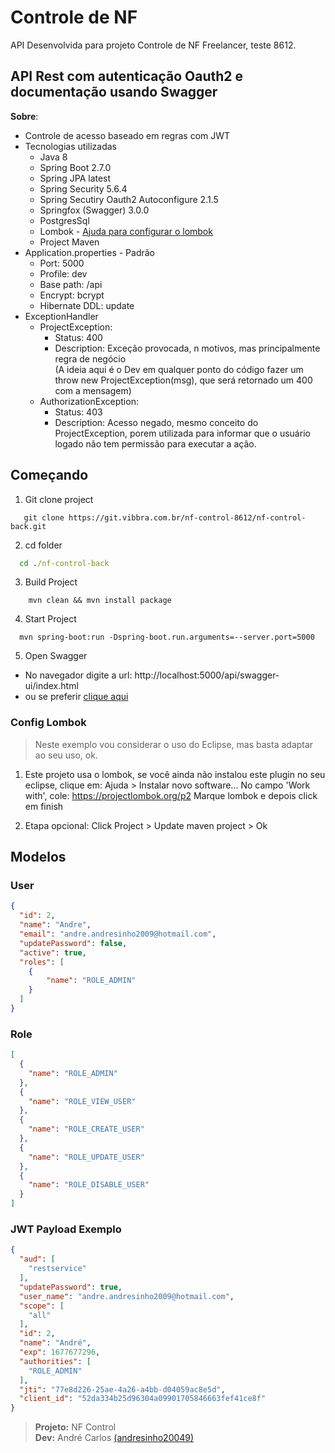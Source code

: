 # Controle de NF
API Desenvolvida para projeto Controle de NF Freelancer, teste 8612.

## API Rest com autenticação Oauth2 e documentação usando Swagger

**Sobre**:
 - Controle de acesso baseado em regras com JWT
 - Tecnologias utilizadas
    - Java 8
    - Spring Boot 2.7.0
    - Spring JPA latest
    - Spring Security 5.6.4     
    - Spring Secutiry Oauth2 Autoconfigure 2.1.5
    - Springfox (Swagger) 3.0.0
    - PostgresSql
    - Lombok - [Ajuda para configurar o lombok](https://projectlombok.org/setup/eclipse)
    - Project Maven
- Application.properties - Padrão
    - Port: 5000
    - Profile: dev
    - Base path: /api
    - Encrypt: bcrypt
    - Hibernate DDL: update
- ExceptionHandler
    - ProjectException:
        - Status: 400
        - Description: Exceção provocada, n motivos, mas principalmente regra de negócio \
        (A ideia aqui é o Dev em qualquer ponto do código fazer um throw new ProjectException(msg), que será retornado um 400 com a mensagem)
    - AuthorizationException:
        - Status: 403
        - Description: Acesso negado, mesmo conceito do ProjectException, porem utilizada para informar que o usuário logado não tem permissão para executar a ação.

## Começando
1. Git clone project
 ```git
    git clone https://git.vibbra.com.br/nf-control-8612/nf-control-back.git
 ```

2. cd folder
```cmd
  cd ./nf-control-back
```

3. Build Project
```mvn
    mvn clean && mvn install package
```

4. Start Project
```mvn
  mvn spring-boot:run -Dspring-boot.run.arguments=--server.port=5000
```

5. Open Swagger
  - No navegador digite a url: http://localhost:5000/api/swagger-ui/index.html
  - ou se preferir [clique aqui](http://localhost:5000/api/swagger-ui/index.html)

### Config Lombok

> Neste exemplo vou considerar o uso do Eclipse, mas basta adaptar ao seu uso, ok.

1. Este projeto usa o lombok, se você ainda não instalou este plugin no seu eclipse, clique em:
Ajuda > Instalar novo software...
No campo 'Work with', cole: https://projectlombok.org/p2
Marque lombok e depois click em finish

2. Etapa opcional: Click Project > Update maven project > Ok

## Modelos
### User
```json
{
  "id": 2,
  "name": "Andre",
  "email": "andre.andresinho2009@hotmail.com",
  "updatePassword": false,
  "active": true,
  "roles": [
    {
        "name": "ROLE_ADMIN"
    }
  ]
}
```

### Role
```json
[
  {
    "name": "ROLE_ADMIN"
  },
  {
    "name": "ROLE_VIEW_USER"
  },
  {
    "name": "ROLE_CREATE_USER"
  },
  {
    "name": "ROLE_UPDATE_USER"
  },
  {
    "name": "ROLE_DISABLE_USER"
  }
]
```

### JWT Payload Exemplo
```json
{
  "aud": [
    "restservice"
  ],
  "updatePassword": true,
  "user_name": "andre.andresinho2009@hotmail.com",
  "scope": [
    "all"
  ],
  "id": 2,
  "name": "André",
  "exp": 1677677296,
  "authorities": [
    "ROLE_ADMIN"
  ],
  "jti": "77e8d226-25ae-4a26-a4bb-d04059ac8e5d",
  "client_id": "52da334b25d96304a09901705846663fef41ce8f"
}
```

> **Projeto:** NF Control \
> **Dev:** André Carlos [(andresinho20049)](https://github.com/andresinho20049)       
<!-- > **Url-Teste:** https://liga-bjj-back-api.up.railway.app/api -->
